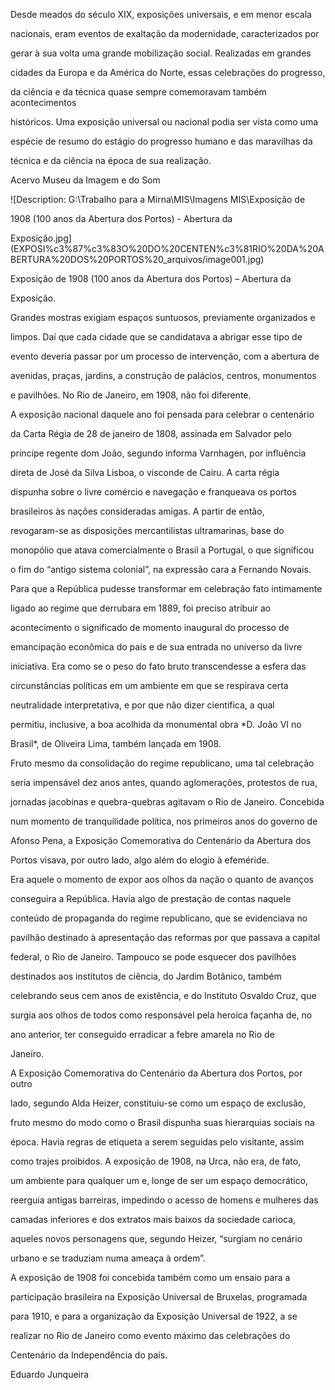 

Desde meados do século XIX, exposições universais, e em menor escala

nacionais, eram eventos de exaltação da modernidade, caracterizados por

gerar à sua volta uma grande mobilização social. Realizadas em grandes

cidades da Europa e da América do Norte, essas celebrações do progresso,

da ciência e da técnica quase sempre comemoravam também acontecimentos

históricos. Uma exposição universal ou nacional podia ser vista como uma

espécie de resumo do estágio do progresso humano e das maravilhas da

técnica e da ciência na época de sua realização.



Acervo Museu da Imagem e do Som



![Description: G:\\Trabalho para a Mirna\\MIS\\Imagens MIS\\Exposição de

1908 (100 anos da Abertura dos Portos) - Abertura da

Exposição.jpg](EXPOSI%c3%87%c3%83O%20DO%20CENTEN%c3%81RIO%20DA%20ABERTURA%20DOS%20PORTOS%20_arquivos/image001.jpg)



Exposição de 1908 (100 anos da Abertura dos Portos) – Abertura da

Exposição.



Grandes mostras exigiam espaços suntuosos, previamente organizados e

limpos. Daí que cada cidade que se candidatava a abrigar esse tipo de

evento deveria passar por um processo de intervenção, com a abertura de

avenidas, praças, jardins, a construção de palácios, centros, monumentos

e pavilhões. No Rio de Janeiro, em 1908, não foi diferente.



A exposição nacional daquele ano foi pensada para celebrar o centenário

da Carta Régia de 28 de janeiro de 1808, assinada em Salvador pelo

príncipe regente dom João, segundo informa Varnhagen, por influência

direta de José da Silva Lisboa, o visconde de Cairu. A carta régia

dispunha sobre o livre comércio e navegação e franqueava os portos

brasileiros às nações consideradas amigas. A partir de então,

revogaram-se as disposições mercantilistas ultramarinas, base do

monopólio que atava comercialmente o Brasil a Portugal, o que significou

o fim do “antigo sistema colonial”, na expressão cara a Fernando Novais.



Para que a República pudesse transformar em celebração fato intimamente

ligado ao regime que derrubara em 1889, foi preciso atribuir ao

acontecimento o significado de momento inaugural do processo de

emancipação econômica do país e de sua entrada no universo da livre

iniciativa. Era como se o peso do fato bruto transcendesse a esfera das

circunstâncias políticas em um ambiente em que se respirava certa

neutralidade interpretativa, e por que não dizer científica, a qual

permitiu, inclusive, a boa acolhida da monumental obra *D. João VI no

Brasil*, de Oliveira Lima, também lançada em 1908.



Fruto mesmo da consolidação do regime republicano, uma tal celebração

seria impensável dez anos antes, quando aglomerações, protestos de rua,

jornadas jacobinas e quebra-quebras agitavam o Rio de Janeiro. Concebida

num momento de tranquilidade política, nos primeiros anos do governo de

Afonso Pena, a Exposição Comemorativa do Centenário da Abertura dos

Portos visava, por outro lado, algo além do elogio à efeméride.



Era aquele o momento de expor aos olhos da nação o quanto de avanços

conseguira a República. Havia algo de prestação de contas naquele

conteúdo de propaganda do regime republicano, que se evidenciava no

pavilhão destinado à apresentação das reformas por que passava a capital

federal, o Rio de Janeiro. Tampouco se pode esquecer dos pavilhões

destinados aos institutos de ciência, do Jardim Botânico, também

celebrando seus cem anos de existência, e do Instituto Osvaldo Cruz, que

surgia aos olhos de todos como responsável pela heroica façanha de, no

ano anterior, ter conseguido erradicar a febre amarela no Rio de

Janeiro.



A Exposição Comemorativa do Centenário da Abertura dos Portos, por outro

lado, segundo Alda Heizer, constituiu-se como um espaço de exclusão,

fruto mesmo do modo como o Brasil dispunha suas hierarquias sociais na

época. Havia regras de etiqueta a serem seguidas pelo visitante, assim

como trajes proibidos. A exposição de 1908, na Urca, não era, de fato,

um ambiente para qualquer um e, longe de ser um espaço democrático,

reerguia antigas barreiras, impedindo o acesso de homens e mulheres das

camadas inferiores e dos extratos mais baixos da sociedade carioca,

aqueles novos personagens que, segundo Heizer, “surgiam no cenário

urbano e se traduziam numa ameaça à ordem”.



A exposição de 1908 foi concebida também como um ensaio para a

participação brasileira na Exposição Universal de Bruxelas, programada

para 1910, e para a organização da Exposição Universal de 1922, a se

realizar no Rio de Janeiro como evento máximo das celebrações do

Centenário da Independência do país.



Eduardo Junqueira



